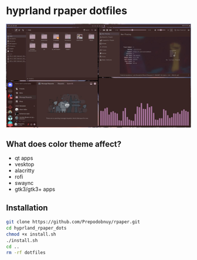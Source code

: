 # hyprland rpaper dotfiles

![](preview/preview.jpg)

## What does color theme affect?

- qt apps
- vesktop
- alacritty
- rofi
- swaync
- gtk3/gtk3+ apps

## Installation

```sh
git clone https://github.com/Prepodobnuy/rpaper.git
cd hyprland_rpaper_dots
chmod +x install.sh
./install.sh
cd ..
rm -rf dotfiles
```
